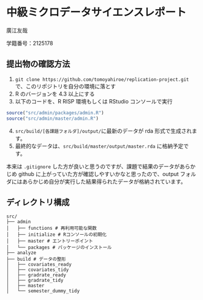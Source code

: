 # 中級ミクロデータサイエンスレポート

廣江友哉

学籍番号：2125178

## 提出物の確認方法

1. `git clone https://github.com/tomoyahiroe/replication-project.git` で、このリポジトリを自分の環境に落とす
2. R のバージョンを 4.3 以上にする
3. 以下のコードを、R RISP 環境もしくは RStudio コンソールで実行

```R
source("src/admin/packages/admin.R")
source("src/admin/master/admin.R")
```

4. `src/build/[各課題フォルダ]/output/`に最新のデータが rda 形式で生成されます。
5. 最終的なデータは、`src/build/master/output/master.rda` に格納予定です。

本来は `.gitignore` した方が良いと思うのですが、課題で結果のデータがあらかじめ github に上がっていた方が確認しやすいかなと思ったので、output フォルダにはあらかじめ自分が実行した結果得られたデータが格納されています。

## ディレクトリ構成

```
src/
├── admin
│   ├── functions # 再利用可能な関数
│   ├── initialize # Rコンソールの初期化
│   ├── master # エントリーポイント
│   └── packages # パッケージのインストール
├── analyze
├── build # データの整形
│   ├── covariates_ready
│   ├── covariates_tidy
│   ├── gradrate_ready
│   ├── gradrate_tidy
│   ├── master
│   └── semester_dummy_tidy
```
